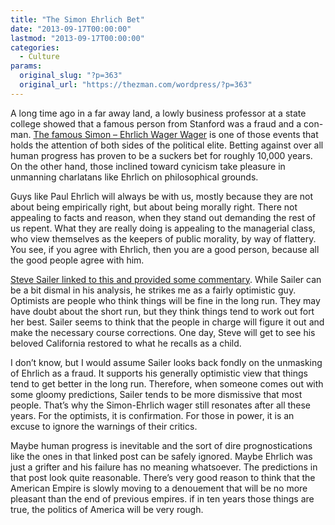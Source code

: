 ```yaml
---
title: "The Simon Ehrlich Bet"
date: "2013-09-17T00:00:00"
lastmod: "2013-09-17T00:00:00"
categories:
  - Culture
params:
  original_slug: "?p=363"
  original_url: "https://thezman.com/wordpress/?p=363"
---
```


A long time ago in a far away land, a lowly business professor at a
state college showed that a famous person from Stanford was a fraud and
a con-man.
<a href="http://en.wikipedia.org/wiki/Simon%E2%80%93Ehrlich_wager"
rel="noopener" target="_blank">The famous Simon – Ehrlich Wager
Wager</a> is one of those events that holds the attention of both sides
of the political elite. Betting against over all human progress has
proven to be a suckers bet for roughly 10,000 years. On the other hand,
those inclined toward cynicism take pleasure in unmanning charlatans
like Ehrlich on philosophical grounds.

Guys like Paul Ehrlich will always be with us, mostly because they are
not about being empirically right, but about being morally right. There
not appealing to facts and reason, when they stand out demanding the
rest of us repent. What they are really doing is appealing to the
managerial class, who view themselves as the keepers of public morality,
by way of flattery. You see, if you agree with Ehrlich, then you are a
good person, because all the good people agree with him.

<a
href="http://lyingeyes.blogspot.com/2013/09/predictions-anyone-wanna-bet.html"
rel="noopener" target="_blank">Steve Sailer linked to this and provided
some commentary</a>. While Sailer can be a bit dismal in his analysis,
he strikes me as a fairly optimistic guy. Optimists are people who think
things will be fine in the long run. They may have doubt about the short
run, but they think things tend to work out fort her best. Sailer seems
to think that the people in charge will figure it out and make the
necessary course corrections. One day, Steve will get to see his beloved
California restored to what he recalls as a child.

I don’t know, but I would assume Sailer looks back fondly on the
unmasking of Ehrlich as a fraud. It supports his generally optimistic
view that things tend to get better in the long run. Therefore, when
someone comes out with some gloomy predictions, Sailer tends to be more
dismissive that most people. That’s why the Simon-Ehrlich wager still
resonates after all these years. For the optimists, it is confirmation.
For those in power, it is an excuse to ignore the warnings of their
critics.

Maybe human progress is inevitable and the sort of dire prognostications
like the ones in that linked post can be safely ignored. Maybe Ehrlich
was just a grifter and his failure has no meaning whatsoever. The
predictions in that post look quite reasonable. There’s very good reason
to think that the American Empire is slowly moving to a denouement that
will be no more pleasant than the end of previous empires. if in ten
years those things are true, the politics of America will be very rough.
